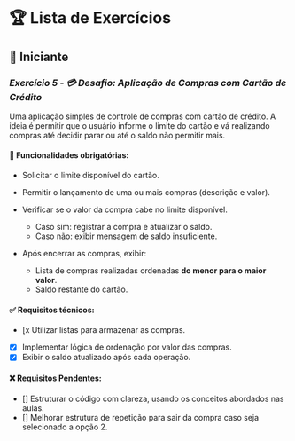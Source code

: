 # 🏆 Lista de Exercícios

## 🔰 Iniciante

### *Exercício 5 - 💳 Desafio: Aplicação de Compras com Cartão de Crédito*

Uma aplicação simples de controle de compras com cartão de crédito. A ideia é permitir que o usuário informe o limite do cartão e vá realizando compras até decidir parar ou até o saldo não permitir mais.

#### 🎯 Funcionalidades obrigatórias:

* Solicitar o limite disponível do cartão.
* Permitir o lançamento de uma ou mais compras (descrição e valor).
* Verificar se o valor da compra cabe no limite disponível.
  * Caso sim: registrar a compra e atualizar o saldo.
  * Caso não: exibir mensagem de saldo insuficiente.

* Após encerrar as compras, exibir:
  * Lista de compras realizadas ordenadas **do menor para o maior valor**.
  * Saldo restante do cartão.

#### ✅ Requisitos técnicos:

* [x Utilizar listas para armazenar as compras.
* [x] Implementar lógica de ordenação por valor das compras.
* [x] Exibir o saldo atualizado após cada operação.

#### ❌ Requisitos Pendentes: 

* [] Estruturar o código com clareza, usando os conceitos abordados nas aulas.
* [] Melhorar estrutura de repetição para sair da compra caso seja selecionado a opção 2. 
